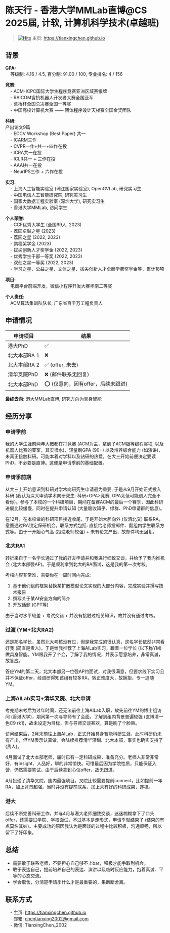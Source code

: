 # 陈天行 - 香港大学MMLab直博@CS<br>2025届, 计软, 计算机科学技术(卓越班)
> [![Hits](https://hits.seeyoufarm.com/api/count/incr/badge.svg?url=https%3A%2F%2Fszu-application.github.io%2Fbaoyan%2F2025%2Fcases%2Ftianxingchen%2F&count_bg=%23B571F1&title_bg=%231A40F1&icon=&icon_color=%23E7E7E7&title=Visitors&edge_flat=false)](https://hits.seeyoufarm.com) 主页: <a href="https://tianxingchen.github.io">https://tianxingchen.github.io</a><br>

## 背景
**GPA:**<br>
&nbsp;&nbsp;&nbsp;&nbsp;等级制: 4.16 / 4.5, 百分制: 91.00 / 100, 专业排名: 4 / 156

**竞赛:**<br>
&nbsp;&nbsp;&nbsp;&nbsp;- ACM-ICPC国际大学生程序竞赛亚洲区域赛银牌<br>
&nbsp;&nbsp;&nbsp;&nbsp;- RAICOM睿抗机器人开发者大赛全国亚军<br>
&nbsp;&nbsp;&nbsp;&nbsp;- 蓝桥杯全国总决赛全国一等奖<br>
&nbsp;&nbsp;&nbsp;&nbsp;- 中国高校计算机大赛 —— 团体程序设计天梯赛全国金奖团队

**科研:**<br>
产出论文9篇<br>
&nbsp;&nbsp;&nbsp;&nbsp;- ECCV Workshop (Best Paper) 共一<br>
&nbsp;&nbsp;&nbsp;&nbsp;- ICARM三作<br>
&nbsp;&nbsp;&nbsp;&nbsp;- CVPR一作+共一+四作在投<br>
&nbsp;&nbsp;&nbsp;&nbsp;- ICRA共一在投<br>
&nbsp;&nbsp;&nbsp;&nbsp;- ICLR共一 + 三作在投<br>
&nbsp;&nbsp;&nbsp;&nbsp;- AAAI共一在投<br>
&nbsp;&nbsp;&nbsp;&nbsp;- NeurIPS三作 + 六作在投<br>

**实习:**<br>
&nbsp;&nbsp;&nbsp;&nbsp;- 上海人工智能实验室 (浦江国家实验室), OpenGVLab, 研究实习生<br>
&nbsp;&nbsp;&nbsp;&nbsp;- 中国电信人工智能研究院, 研究实习生<br>
&nbsp;&nbsp;&nbsp;&nbsp;- 国家大数据工程实验室 (深圳大学), 研究实习生<br>
&nbsp;&nbsp;&nbsp;&nbsp;- 香港大学MMLab, 访问学生


**个人荣誉:**<br>
&nbsp;&nbsp;&nbsp;&nbsp;- CCF优秀大学生 (全国99人, 2023)<br>
&nbsp;&nbsp;&nbsp;&nbsp;- 荔园卓越之星 (2023)<br>
&nbsp;&nbsp;&nbsp;&nbsp;- 荔园之星 (2022, 2023)<br>
&nbsp;&nbsp;&nbsp;&nbsp;- 鹏程奖学金 (2023)<br>
&nbsp;&nbsp;&nbsp;&nbsp;- 拔尖创新人才奖学金 (2022, 2023)<br>
&nbsp;&nbsp;&nbsp;&nbsp;- 优秀学生干部一等奖 (2022, 2023)<br>
&nbsp;&nbsp;&nbsp;&nbsp;- 双创之星一等奖 (2022, 2023)<br>
&nbsp;&nbsp;&nbsp;&nbsp;- 学习之星、公益之星、文体之星、拔尖创新人才全额学费奖学金等，累计18项

**项目:**<br>
&nbsp;&nbsp;&nbsp;&nbsp;电商平台前端开发，微信小程序开发大赛华南二等奖

**个人责任:**<br>
&nbsp;&nbsp;&nbsp;&nbsp;ACM算法集训队队长, 广东省百千万工程负责人

## 申请情况
|  申请项目   | 结果 |
|  ----  | ----  |
| 港大PhD | ✅ |
| 北大本部RA 1 | ❌ |
| 北大本部RA 2 | ✅ (offer, 未去) |
| 清华叉院PhD | ❌ (邮件联系无回复) |
| 北大本部PhD | ⭕️ (仅意向，因有offer，后续未跟进) |


**最终去向:** 港大MMLab直博, 研究方向为具身智能

## 经历分享

### 申请季前
我的大学生涯前两年大概都在打竞赛 (ACM为主，拿到了ACM银等编程奖项, 以及机器人比赛的亚军，其实很水)，轻量刷GPA (90+) 以及培养综合能力 (如演讲)，未真正接触科研。可能本着对学科以及钻研的热爱，在大三开始前便决定要读PhD，不必要是直博。这便是申请季前的基础配置。

### 申请季前期

从大三上开始意识到科研对学术向研究生申请最为重要, 于是从9月开始正式投入科研 (我认为深大申请学术向研究生: 科研>GPA>竞赛, GPA太低可能别人完全不看你)。参与了本校的一个科研项目，期间在备赛ACM的最后一个赛季，因此科研进展比较缓慢，同时在提升申请认知 (大量吸收知乎、绿群、PhD申请群的信息)。

在12月，在本校做的科研项目接近收尾，于是开始大胆向外 (仅清北交) 联系RA，意图通过RA锁定保研机会。联系方式包括: 直接给老师投邮件、翻组内学生联系方式等。由于一开始心气高 (投递老师较强) + 未有论文产出，故邮件均无回复。

### 北大RA1
转折来自于一名学长通过了我的好友申请并和我进行细致交谈，并给予了我内推机会 (北大本部强AP)。于是顺利拿到北大的RA面试，这是我的第一次考核。

考核内容非常难，需要你在一周时间内完成: <br>
1. 基于他们组的框架替换某扩散模型论文实现的大部分内容，完成实验并撰写技术报告<br>
2. 撰写关于某AI安全方向的简介<br>
3. 开放话题 (GPT等)<br>

由于当时水平较差 + 考试交错 + 并没有接触过相关知识，故并没有通过考核。

### 过渡 (YM+北大RA2)
还是那名学长，虽然北大考核没有过，但是我完成的很认真，这名学长依然非常看好我 (简直是贵人)，于是给我推荐了上海AILab实习，跟着一位学长 (以下称YM) 做具身智能。YM跟我开了个会，了解了我的情况，并表示愿意培养，非常真诚，故答应。

答应YM的第二天，北大本部另一位强AP约面试，对我很满意，但要求线下实习且并不保证offer，经调研得知该组有较多RA，转正难度大，故婉拒，专一追随YM。

### 上海AILab实习+清华叉院、北大申请
考完期末考后为过年时间，还无法前往上海AILab入职，故先前往YM的博士组访问 (香港大学)，期间第一次与导师有了会面。了解到组内背景普遍较强 (直博清一色C9 rk1)，故未设定为目标，但与导师交谈甚欢，算是刷了个脸熟。

访问结束后，2月末前往上海AILab，正式开始具身智能科研生涯，此时科研仍未有产出，但YM表示认真做，会陆续推荐清华深圳、北大本部，事实也确实支持了 (贵人)。

4月面试了北大本部老师，届时已有一定科研成果，准备充分。老师人非常非常好，有insight、人品好，聊的非常愉快。可惜最后因为学院性质，只能保证入营，仍然需要笔试。由于后续拿到心仪offer，故无跟进。

4月投递了清华叉院，国内最强项目。叉院比较需要提前connect，比如提前一年RA，加上背景超强。当时并没有提前联系，加上未有好的科研成果，遂挂。

### 港大
后续不断完善科研工作，并与4月与港大老师细致交谈，迷迷糊糊拿下了口头offer，还需要过学院、学校面试，不过基本是走形式，申请季就结束了 (结束的有点莫名其妙)。主要成功的原因我认为是面谈的过程中比较积极，沟通顺畅，所以留下了好印象。

## 总结
* 需要敢于联系老师，不要担心自己够不上bar，积极才能争取到机会。
* 敢于表达自己，提前培养自己的表达、演讲以及临时反应能力，抱着真诚、平等的心态交流。
* 学会取舍，分清楚申请季什么才是最重要的，果断断舍离。


## 联系方式
&nbsp;&nbsp;&nbsp;&nbsp;- 主页: <a href="https://tianxingchen.github.io">https://tianxingchen.github.io</a><br>
&nbsp;&nbsp;&nbsp;&nbsp;- 邮箱: chentianxing2002@gmail.com<br>
&nbsp;&nbsp;&nbsp;&nbsp;- 微信: TianxingChen_2002<br>
